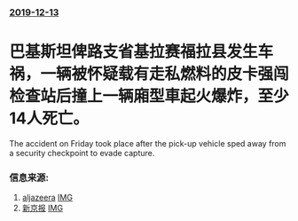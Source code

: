 ### [2019-12-13](/news/2019/12/13/index.md)

##### 
#  巴基斯坦俾路支省基拉赛福拉县发生车祸，一辆被怀疑载有走私燃料的皮卡强闯检查站后撞上一辆廂型車起火爆炸，至少14人死亡。 

The accident on Friday took place after the pick-up vehicle sped away from a security checkpoint to evade capture.


### 信息来源:

1. [aljazeera](https://www.aljazeera.com/news/2019/12/passenger-bus-collision-leaves-13-dead-southwest-pakistan-191213072728198.html) [IMG](https://www.aljazeera.com/mritems/Images/2019/12/13/ac2b73ab4bec41d29b8baa5e080dfb18_18.jpg)
2. [新京报](https://news.sina.com.cn/c/2019-12-14/doc-iihnzhfz5878631.shtml) [IMG](http://n.sinaimg.cn/default/transform/116/w550h366/20180517/Zxd1-fzrwiaz5508957.png)
